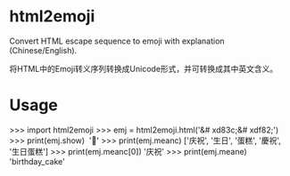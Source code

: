 # html2emoji
Convert HTML escape sequence to emoji with explanation (Chinese/English). 

将HTML中的Emoji转义序列转换成Unicode形式，并可转换成其中英文含义。

# Usage
  \>\>\> import html2emoji
  \>\>\> emj = html2emoji.html('&# xd83c;&# xdf82;')
  \>\>\> print(emj.show)
  '🎂'
  \>\>\> print(emj.meanc)
  ['庆祝', '生日', '蛋糕', '慶祝', '生日蛋糕']
  \>\>\> print(emj.meanc[0])
  '庆祝'
  \>\>\> print(emj.meane)
  'birthday_cake'
